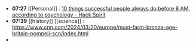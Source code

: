 - **07:27** [[Personal]] : [10 things successful people always do before 8 AM, according to psychology - Hack Spirit](https://hackspirit.com/things-successful-people-always-do-before-8-am-according-to-psychology/ "10 things successful people always do before 8 AM, according to psychology - Hack Spirit")
- **07:39** [[history]] [[science]] : https://www.cnn.com/2024/03/20/europe/must-farm-bronze-age-britain-pompeii-scn/index.html
-